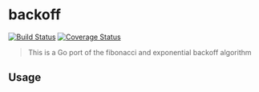 # backoff
[![Build Status](https://travis-ci.com/chenpengfei/backoff.svg)](https://travis-ci.com/chenpengfei/backoff)
[![Coverage Status](https://coveralls.io/repos/github/chenpengfei/backoff/badge.svg)](https://coveralls.io/github/chenpengfei/backoff)

> This is a Go port of the fibonacci and exponential backoff algorithm

## Usage

